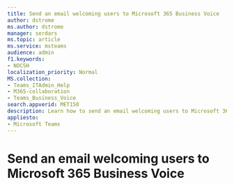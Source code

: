 ```yaml
---
title: Send an email welcoming users to Microsoft 365 Business Voice
author: dstrome 
ms.author: dstrome
manager: serdars
ms.topic: article
ms.service: msteams
audience: admin
f1.keywords:
- NOCSH
localization_priority: Normal
MS.collection: 
- Teams_ITAdmin_Help
- M365-collaboration
- Teams_Business_Voice
search.appverid: MET150
description: Learn how to send an email welcoming users to Microsoft 365 Business Voice.
appliesto: 
- Microsoft Teams
---
```


# Send an email welcoming users to Microsoft 365 Business Voice


